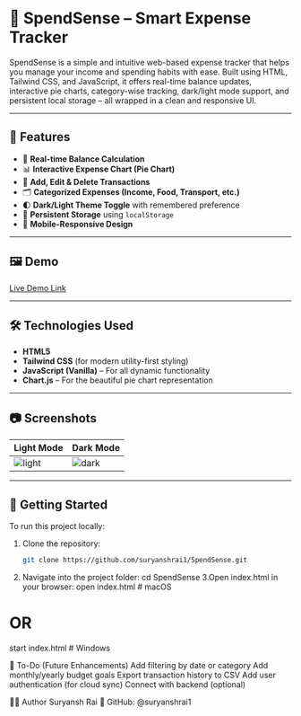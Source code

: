 # 💸 SpendSense – Smart Expense Tracker

SpendSense is a simple and intuitive web-based expense tracker that helps you manage your income and spending habits with ease. Built using HTML, Tailwind CSS, and JavaScript, it offers real-time balance updates, interactive pie charts, category-wise tracking, dark/light mode support, and persistent local storage – all wrapped in a clean and responsive UI.

---

## 🚀 Features

- 🔄 **Real-time Balance Calculation**
- 📊 **Interactive Expense Chart (Pie Chart)**
- 🧾 **Add, Edit & Delete Transactions**
- 🗂️ **Categorized Expenses (Income, Food, Transport, etc.)**
- 🌓 **Dark/Light Theme Toggle** with remembered preference
- 💾 **Persistent Storage** using `localStorage`
- 📱 **Mobile-Responsive Design**

---

## 🖼️ Demo

[Live Demo Link](https://suryanshrai1.github.io/SpendSense/)

---

## 🛠️ Technologies Used

- **HTML5**
- **Tailwind CSS** (for modern utility-first styling)
- **JavaScript (Vanilla)** – For all dynamic functionality
- **Chart.js** – For the beautiful pie chart representation

---

## 📷 Screenshots

| Light Mode | Dark Mode |
|------------|-----------|
![light](https://github.com/user-attachments/assets/43e4f091-9e5a-4030-9e9b-7b244e4c16fe) | ![dark](https://github.com/user-attachments/assets/2f96b41d-9a17-4888-a205-604628251e6c)



---

## 🔧 Getting Started

To run this project locally:

1. Clone the repository:
   ```bash
   git clone https://github.com/suryanshrai1/SpendSense.git

2. Navigate into the project folder:
   cd SpendSense
3.Open index.html in your browser:
  open index.html   # macOS
  # OR
  start index.html  # Windows

📌 To-Do (Future Enhancements)
Add filtering by date or category
Add monthly/yearly budget goals
Export transaction history to CSV
Add user authentication (for cloud sync)
Connect with backend (optional)

👨‍💻 Author
Suryansh Rai
🔗 GitHub: @suryanshrai1
